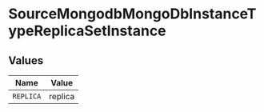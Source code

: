 # SourceMongodbMongoDbInstanceTypeReplicaSetInstance


## Values

| Name      | Value     |
| --------- | --------- |
| `REPLICA` | replica   |